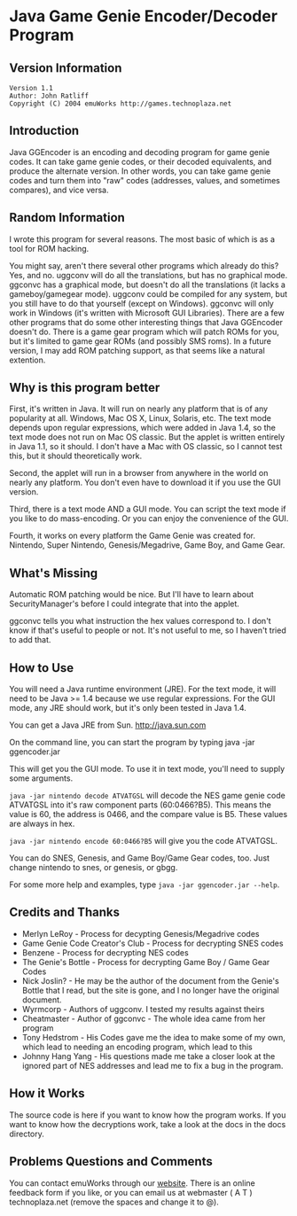 # Java Game Genie Encoder/Decoder Program

## Version Information

    Version 1.1
    Author: John Ratliff
    Copyright (C) 2004 emuWorks http://games.technoplaza.net

## Introduction

Java GGEncoder is an encoding and decoding program for game genie codes.
It can take game genie codes, or their decoded equivalents, and produce the  alternate version.
In other words, you can take game genie codes and turn them into "raw" codes (addresses, values, and sometimes compares), and vice versa.

## Random Information

I wrote this program for several reasons.
The most basic of which is as a tool for ROM hacking.
  
You might say, aren't there several other programs which already do this?
Yes, and no.
uggconv will do all the translations, but has no graphical mode.
ggconvc has a graphical mode, but doesn't do all the translations (it lacks a gameboy/gamegear mode).
uggconv could be compiled for any system, but you still have to do that yourself (except on Windows).
ggconvc will only work in Windows (it's written with Microsoft GUI Libraries).
There are a few other programs that do some other interesting things that Java GGEncoder doesn't do.
There is a game gear program which will patch ROMs for you, but it's limited to game gear ROMs (and possibly SMS roms).
In a future version, I may add ROM patching support, as that seems like a natural extention.

## Why is this program better

First, it's written in Java.
It will run on nearly any platform that is of any popularity at all.
Windows, Mac OS X, Linux, Solaris, etc.
The text mode depends upon regular expressions, which were added in Java 1.4, so the text mode does not run on Mac OS classic.
But the applet is written entirely in Java 1.1, so it should.
I don't have a Mac with OS classic, so I cannot test this, but it should theoretically work.

Second, the applet will run in a browser from anywhere in the world on nearly any platform.
You don't even have to download it if you use the GUI version.

Third, there is a text mode AND a GUI mode.
You can script the text mode if you like to do mass-encoding.
Or you can enjoy the convenience of the GUI.

Fourth, it works on every platform the Game Genie was created for.
Nintendo, Super Nintendo, Genesis/Megadrive, Game Boy, and Game Gear.

## What's Missing

Automatic ROM patching would be nice.
But I'll have to learn about SecurityManager's before I could integrate that into the applet.

ggconvc tells you what instruction the hex values correspond to.
I don't know if that's useful to people or not.
It's not useful to me, so I haven't tried to add that.

## How to Use

You will need a Java runtime environment (JRE).
For the text mode, it will need to be Java >= 1.4 because we use regular expressions.
For the GUI mode, any JRE should work, but it's only been tested in Java 1.4.

You can get a Java JRE from Sun. http://java.sun.com

On the command line, you can start the program by typing java -jar ggencoder.jar

This will get you the GUI mode.
To use it in text mode, you'll need to supply some arguments.

`java -jar nintendo decode ATVATGSL` will decode the NES game genie code ATVATGSL into it's raw component parts (60:0466?B5).
This means the value is 60, the address is 0466, and the compare value is B5.
These values are always in hex.

`java -jar nintendo encode 60:0466?B5` will give you the code ATVATGSL.

You can do SNES, Genesis, and Game Boy/Game Gear codes, too.
Just change nintendo to snes, or genesis, or gbgg.

For some more help and examples, type `java -jar ggencoder.jar --help`.

## Credits and Thanks

* Merlyn LeRoy - Process for decypting Genesis/Megadrive codes
* Game Genie Code Creator's Club - Process for decrypting SNES codes
* Benzene - Process for decrypting NES codes
* The Genie's Bottle - Process for decrypting Game Boy / Game Gear Codes
* Nick Joslin? - He may be the author of the document from the Genie's Bottle that I read, but the site is gone, and I no longer have the original document.
* Wyrmcorp - Authors of uggconv. I tested my results against theirs
* Cheatmaster - Author of ggconvc - The whole idea came from her program
* Tony Hedstrom - His Codes gave me the idea to make some of my own, which lead to needing an encoding program, which lead to this
* Johnny Hang Yang - His questions made me take a closer look at the ignored part of NES addresses and lead me to fix a bug in the program.

## How it Works

The source code is here if you want to know how the program works.
If you want to know how the decryptions work, take a look at the docs in the docs directory.

## Problems Questions and Comments

You can contact emuWorks through our [website](http://games.technoplaza.net).
There is an online feedback form if you like, or you can email us at
webmaster ( A T ) technoplaza.net (remove the spaces and change it to @).
